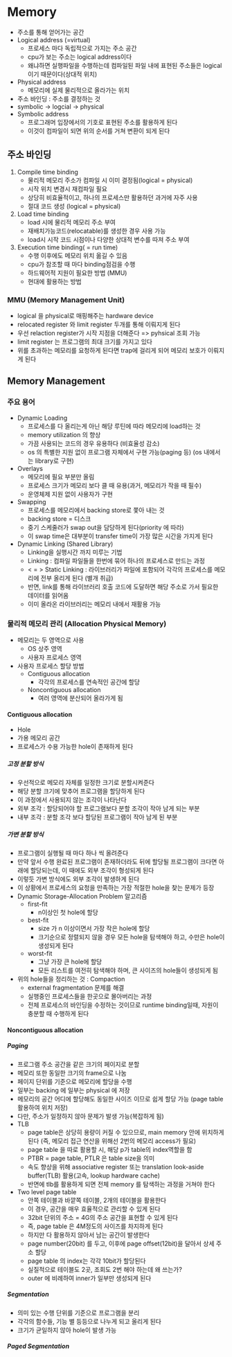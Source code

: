# Memory
- 주소를 통해 얻어가는 공간
- Logical address (=virtual)
  - 프로세스 마다 독립적으로 가지는 주소 공간
  - cpu가 보는 주소는 logical address이다
  - 왜냐하면 실행파일을 수행하는데 컴파일된 파일 내에 표현된 주소들은 logical이기 때문이다(상대적 위치)
- Physical address
  - 메모리에 실제 물리적으로 올라가는 위치
- 주소 바인딩 : 주소를 결정하는 것
- symbolic -> logcial -> physical
- Symbolic address
  - 프로그래머 입장에서의 기호로 표현된 주소를 활용하게 된다
  - 이것이 컴파일이 되면 위의 순서를 거쳐 변환이 되게 된다

## 주소 바인딩
1. Compile time binding
   - 물리적 메모리 주소가 컴파일 시 이미 결정됨(logical = physical)
   - 시작 위치 변경시 재컴파일 필요
   - 상당히 비효율적이고, 하나의 프로세스만 활용하던 과거에 자주 사용
   - 절대 코드 생성 (logical = physical)
2. Load time binding
   - load 시에 물리적 메모리 주소 부여
   - 재배치가능코드(relocatable)를 생성한 경우 사용 가능
   - load시 시작 코드 시점이나 다양한 상대적 변수를 따져 주소 부여
3. Execution time binding( = run time)
   - 수행 이후에도 메모리 위치 옮길 수 있음
   - cpu가 참조할 때 마다 binding점검을 수행
   - 하드웨어적 지원이 필요한 방법 (MMU)
   - 현대에 활용하는 방법
### MMU (Memory Management Unit)
- logical 을 physical로 매핑해주는 hardware device
- relocated register 와 limit register 두개를 통해 이뤄지게 된다
- 우선 relaction register가 시작 지점을 더해준다 => pyhsical 조회 가능
- limit register 는 프로그램의 최대 크기를 가지고 있다
- 위를 초과하는 메모리를 요청하게 된다면 trap에 걸리게 되어 메모리 보호가 이뤄지게 된다
## Memory Management 
### 주요 용어
- Dynamic Loading
  - 프로세스를 다 올리는게 아닌 해당 루틴에 따라 메모리에 load하는 것
  - memory utilization 의 향상
  - 가끔 사용되는 코드의 경우 유용하다 (비효율성 감소)
  - os 의 특별한 지원 없이 프로그램 자체에서 구현 가능(paging 등) (os 내에서는 library로 구현)
- Overlays
  - 메모리에 필요 부분만 올림
  - 프로세스 크기가 메모리 보다 클 때 유용(과거, 메모리가 작을 때 필수)
  - 운영체제 지원 없이 사용자가 구현
- Swapping
  - 프로세스를 메모리에서 backing store로 쫓아 내는 것
  - backing store = 디스크
  - 중기 스케줄러가 swap out을 담당하게 된다(priority 에 따라) 
  - 이 swap time은 대부분이 transfer time이 가장 많은 시간을 가지게 된다
- Dynamic Linking (Shared Library)
  - Linking을 실행시간 까지 미루는 기법
  - Linking : 컴파일 파일들을 한번에 묶어 하나의 프로세스로 만드는 과정
  - < = > Static Linking : 라이브러리가 파일에 포함되어 각각의 프로세스를 메모리에 전부 올리게 된다 (별개 취급)
  - 반면, link를 통해 라이브러리 호출 코드에 도달하면 해당 주소로 가서 필요한 데이터를 읽어옴
  - 이미 올라온 라이브러리는 메모리 내에서 재활용 가능
### 물리적 메모리 관리 (Allocation Physical Memory)
- 메모리는 두 영역으로 사용
  - OS 상주 영역
  - 사용자 프로세스 영역
- 사용자 프로세스 할당 방법
  - Contiguous allocation
    - 각각의 프로세스를 연속적인 공간에 할당
  - Noncontiguous allocation
    - 여러 영역에 분산되어 올라가게 됨
#### Contiguous allocation
- Hole
- 가용 메모리 공간
- 프로세스가 수용 가능한 hole이 존재하게 된다
##### 고정 분할 방식
- 우선적으로 메모리 자체를 일정한 크기로 분할시켜준다
- 해당 분할 크기에 맞추어 프로그램을 할당하게 된다
- 이 과정에서 사용되지 않는 조각이 나타난다
- 외부 조각 : 할당되어야 할 프로그램보다 분할 조각이 작아 남게 되는 부분
- 내부 조각 : 분할 조각 보다 할당된 프로그램이 작아 남게 된 부분
##### 가변 분할 방식
- 프로그램이 실행될 때 마다 하나 씩 올려준다
- 만약 앞서 수행 완료된 프로그램이 존재하더라도 뒤에 할당될 프로그램이 크다면 아래에 할당되는데, 이 때에도 외부 조각이 형성되게 된다
- 이렇듯 가변 방식에도 외부 조각이 발생하게 된다
- 이 상황에서 프로세스의 요청을 만족하는 가장 적절한 hole을 찾는 문제가 등장
- Dynamic Storage-Allocation Problem 알고리즘
  - first-fit
    - n이상인 첫 hole에 할당
  - best-fit
    - size 가 n 이상이면서 가장 작은 hole에 할당
    - 크기순으로 정렬되지 않을 경우 모든 hole을 탐색해야 하고, 수만은 hole이 생성되게 된다
  - worst-fit
    - 그냥 가장 큰 hole에 할당
    - 모든 리스트를 여전히 탐색해야 하며, 큰 사이즈의 hole들이 생성되게 됨
- 위의 hole들을 정리하는 것 : Compaction
  - external fragmentation 문제를 해결
  - 실행중인 프로세스들을 한곳으로 몰아버리는 과정
  - 전체 프로세스의 바인딩을 수정하는 것이므로 runtime binding일때, 자원이 충분할 때 수행하게 된다
#### Noncontiguous allocation
##### Paging
- 프로그램 주소 공간을 같은 크기의 페이지로 분할
- 메모리 또한 동일한 크기의 frame으로 나눔
- 페이지 단위를 기준으로 메모리에 할당을 수행
- 일부는 backing 에 일부는 physical 에 저장
- 메모리의 공간 어디에 할당해도 동일한 사이즈 이므로 쉽게 할당 가능 (page table활용하여 위치 저장)
- 다만, 주소가 일정하지 않아 문제가 발생 가능(복잡하게 됨)
- TLB
  - page table은 상당히 용량이 커질 수 있으므로, main memory 안에 위치하게 된다 (즉, 메모리 접근 연산을 위해선 2번의 메모리 access가 필요)
  - page table 을 따로 활용할 시, 해당 p가 table의 index역할을 함
  - PTBR = page table, PTLR 은 table size을 의미
  - 속도 향상을 위해 associative register 또는 translation look-aside buffer(TLB) 활용(고속, lookup hardware cache)
  - 반면에 tlb를 활용하게 되면 전체 memory 를 탐색하는 과정을 거쳐야 한다
- Two level page table
  - 안쪽 테이블과 바깥쪽 테이블, 2개의 테이블을 활용한다
  - 이 경우, 공간을 매우 효율적으로 관리할 수 있게 된다
  - 32bit 단위의 주소 = 4G의 주소 공간을 표현할 수 있게 된다
  - 즉, page table 은 4M정도의 사이즈를 차지하게 된다
  - 하지만 다 활용하지 않아서 남는 공간이 발생한다
  - page number(20bit) 를 두고, 이후에 page offset(12bit)을 달아서 상세 주소 할당
  - page table 의 index는 각각 10bit가 할당된다
  - 실질적으로 테이블도 2곳, 조회도 2번 해야 하는데 왜 쓰는가?
  - outer 에 비례하여 inner가 일부만 생성되게 된다
##### Segmentation
- 의미 있는 수행 단위를 기준으로 프로그램을 분리
- 각각의 함수들, 기능 별 등등으로 나누게 되고 올리게 된다
- 크기가 균일하지 않아 hole이 발생 가능

##### Paged Segmentation
